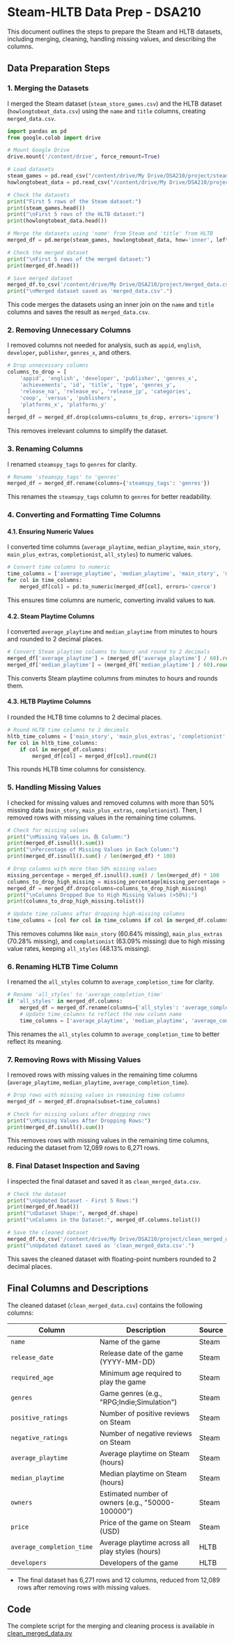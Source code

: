 # Steam-HLTB Data Prep - DSA210

This document outlines the steps to prepare the Steam and HLTB datasets, including merging, cleaning, handling missing values, and describing the columns.

## Data Preparation Steps

### 1. Merging the Datasets

I merged the Steam dataset (`steam_store_games.csv`) and the HLTB dataset (`howlongtobeat_data.csv`) using the `name` and `title` columns, creating `merged_data.csv`.

```python
import pandas as pd
from google.colab import drive

# Mount Google Drive
drive.mount('/content/drive', force_remount=True)

# Load datasets
steam_games = pd.read_csv("/content/drive/My Drive/DSA210/project/steam_store_games.csv")
howlongtobeat_data = pd.read_csv("/content/drive/My Drive/DSA210/project/howlongtobeat_data.csv")

# Check the datasets
print("First 5 rows of the Steam dataset:")
print(steam_games.head())
print("\nFirst 5 rows of the HLTB dataset:")
print(howlongtobeat_data.head())

# Merge the datasets using 'name' from Steam and 'title' from HLTB
merged_df = pd.merge(steam_games, howlongtobeat_data, how='inner', left_on='name', right_on='title')

# Check the merged dataset
print("\nFirst 5 rows of the merged dataset:")
print(merged_df.head())

# Save merged dataset
merged_df.to_csv('/content/drive/My Drive/DSA210/project/merged_data.csv', index=False)
print("\nMerged dataset saved as 'merged_data.csv'.")
```

This code merges the datasets using an inner join on the `name` and `title` columns and saves the result as `merged_data.csv`.

### 2. Removing Unnecessary Columns

I removed columns not needed for analysis, such as `appid`, `english`, `developer`, `publisher`, `genres_x`, and others.

```python
# Drop unnecessary columns
columns_to_drop = [
    'appid', 'english', 'developer', 'publisher', 'genres_x',
    'achievements', 'id', 'title', 'type', 'genres_y',
    'release_na', 'release_eu', 'release_jp', 'categories',
    'coop', 'versus', 'publishers',
    'platforms_x', 'platforms_y'
]
merged_df = merged_df.drop(columns=columns_to_drop, errors='ignore')
```

This removes irrelevant columns to simplify the dataset.

### 3. Renaming Columns

I renamed `steamspy_tags` to `genres` for clarity.

```python
# Rename 'steamspy_tags' to 'genres'
merged_df = merged_df.rename(columns={'steamspy_tags': 'genres'})
```

This renames the `steamspy_tags` column to `genres` for better readability.

### 4. Converting and Formatting Time Columns

#### 4.1. Ensuring Numeric Values

I converted time columns (`average_playtime`, `median_playtime`, `main_story`, `main_plus_extras`, `completionist`, `all_styles`) to numeric values.

```python
# Convert time columns to numeric
time_columns = ['average_playtime', 'median_playtime', 'main_story', 'main_plus_extras', 'completionist', 'all_styles']
for col in time_columns:
    merged_df[col] = pd.to_numeric(merged_df[col], errors='coerce')
```

This ensures time columns are numeric, converting invalid values to `NaN`.

#### 4.2. Steam Playtime Columns

I converted `average_playtime` and `median_playtime` from minutes to hours and rounded to 2 decimal places.

```python
# Convert Steam playtime columns to hours and round to 2 decimals
merged_df['average_playtime'] = (merged_df['average_playtime'] / 60).round(2)
merged_df['median_playtime'] = (merged_df['median_playtime'] / 60).round(2)
```

This converts Steam playtime columns from minutes to hours and rounds them.

#### 4.3. HLTB Playtime Columns

I rounded the HLTB time columns to 2 decimal places.

```python
# Round HLTB time columns to 2 decimals
hltb_time_columns = ['main_story', 'main_plus_extras', 'completionist', 'all_styles']
for col in hltb_time_columns:
    if col in merged_df.columns:
        merged_df[col] = merged_df[col].round(2)
```

This rounds HLTB time columns for consistency.

### 5. Handling Missing Values

I checked for missing values and removed columns with more than 50% missing data (`main_story`, `main_plus_extras`, `completionist`). Then, I removed rows with missing values in the remaining time columns.

```python
# Check for missing values
print("\nMissing Values in。各 Column:")
print(merged_df.isnull().sum())
print("\nPercentage of Missing Values in Each Column:")
print(merged_df.isnull().sum() / len(merged_df) * 100)

# Drop columns with more than 50% missing values
missing_percentage = merged_df.isnull().sum() / len(merged_df) * 100
columns_to_drop_high_missing = missing_percentage[missing_percentage > 50].index
merged_df = merged_df.drop(columns=columns_to_drop_high_missing)
print("\nColumns Dropped Due to High Missing Values (>50%):")
print(columns_to_drop_high_missing.tolist())

# Update time_columns after dropping high-missing columns
time_columns = [col for col in time_columns if col in merged_df.columns]
```

This removes columns like `main_story` (60.64% missing), `main_plus_extras` (70.28% missing), and `completionist` (63.09% missing) due to high missing value rates, keeping `all_styles` (48.13% missing).

### 6. Renaming HLTB Time Column

I renamed the `all_styles` column to `average_completion_time` for clarity.

```python
# Rename 'all_styles' to 'average_completion_time'
if 'all_styles' in merged_df.columns:
    merged_df = merged_df.rename(columns={'all_styles': 'average_completion_time'})
    # Update time_columns to reflect the new column name
    time_columns = ['average_playtime', 'median_playtime', 'average_completion_time']
```

This renames the `all_styles` column to `average_completion_time` to better reflect its meaning.

### 7. Removing Rows with Missing Values

I removed rows with missing values in the remaining time columns (`average_playtime`, `median_playtime`, `average_completion_time`).

```python
# Drop rows with missing values in remaining time columns
merged_df = merged_df.dropna(subset=time_columns)

# Check for missing values after dropping rows
print("\nMissing Values After Dropping Rows:")
print(merged_df.isnull().sum())
```

This removes rows with missing values in the remaining time columns, reducing the dataset from 12,089 rows to 6,271 rows.

### 8. Final Dataset Inspection and Saving

I inspected the final dataset and saved it as `clean_merged_data.csv`.

```python
# Check the dataset
print("\nUpdated Dataset - First 5 Rows:")
print(merged_df.head())
print("\nDataset Shape:", merged_df.shape)
print("\nColumns in the Dataset:", merged_df.columns.tolist())

# Save the cleaned dataset
merged_df.to_csv('/content/drive/My Drive/DSA210/project/clean_merged_data.csv', index=False, float_format='%.2f')
print("\nUpdated dataset saved as 'clean_merged_data.csv'.")
```

This saves the cleaned dataset with floating-point numbers rounded to 2 decimal places.

## Final Columns and Descriptions

The cleaned dataset (`clean_merged_data.csv`) contains the following columns:

| **Column**               | **Description**                                      | **Source** |
|---------------------------|-----------------------------------------------------|------------|
| `name`                   | Name of the game                                    | Steam      |
| `release_date`           | Release date of the game (YYYY-MM-DD)              | Steam      |
| `required_age`           | Minimum age required to play the game              | Steam      |
| `genres`                 | Game genres (e.g., "RPG;Indie;Simulation")         | Steam      |
| `positive_ratings`       | Number of positive reviews on Steam                | Steam      |
| `negative_ratings`       | Number of negative reviews on Steam                | Steam      |
| `average_playtime`       | Average playtime on Steam (hours)                  | Steam      |
| `median_playtime`        | Median playtime on Steam (hours)                   | Steam      |
| `owners`                 | Estimated number of owners (e.g., "50000-100000")  | Steam      |
| `price`                  | Price of the game on Steam (USD)                   | Steam      |
| `average_completion_time`| Average playtime across all play styles (hours)    | HLTB       |
| `developers`             | Developers of the game                             | HLTB       |

- The final dataset has 6,271 rows and 12 columns, reduced from 12,089 rows after removing rows with missing values.


## Code

The complete script for the merging and cleaning process is available in [clean_merged_data.py](https://github.com/esraesen/DSA210-Spring2025-Project/blob/main/clean_merged_data.csv)


